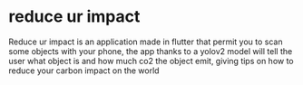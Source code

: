 # reduce ur impact
Reduce ur impact is an application made in flutter that permit you to  scan some objects with your phone, the app thanks to a yolov2 model will tell the user what object is and how much co2 the object emit, giving tips on how to reduce your carbon impact on the world 
